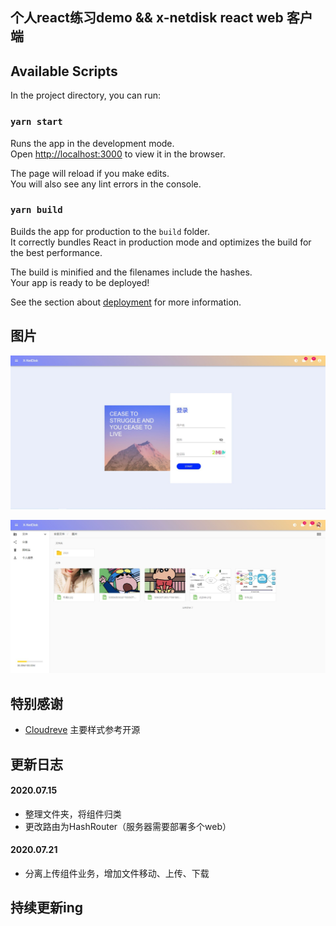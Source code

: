 ## 个人react练习demo && x-netdisk react web 客户端

## Available Scripts

In the project directory, you can run:

### `yarn start`

Runs the app in the development mode.<br />
Open [http://localhost:3000](http://localhost:3000) to view it in the browser.

The page will reload if you make edits.<br />
You will also see any lint errors in the console.

### `yarn build`

Builds the app for production to the `build` folder.<br />
It correctly bundles React in production mode and optimizes the build for the best performance.

The build is minified and the filenames include the hashes.<br />
Your app is ready to be deployed!

See the section about [deployment](https://facebook.github.io/create-react-app/docs/deployment) for more information.

## 图片
![登录](https://github.com/xuxiake2017/x-netdisk-react-preview/blob/master/pic/1.JPG?raw=true)

![主界面1](https://github.com/xuxiake2017/x-netdisk-react-preview/blob/master/pic/2.JPG?raw=true)

## 特别感谢
+ [Cloudreve](https://github.com/cloudreve/Cloudreve) 主要样式参考开源
## 更新日志
#### 2020.07.15
- 整理文件夹，将组件归类
- 更改路由为HashRouter（服务器需要部署多个web）
#### 2020.07.21
- 分离上传组件业务，增加文件移动、上传、下载
## 持续更新ing



